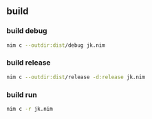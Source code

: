 build
-----

### build debug

```sh
nim c --outdir:dist/debug jk.nim
```

### build release

```sh
nim c --outdir:dist/release -d:release jk.nim
```

### build run

```sh
nim c -r jk.nim
```
